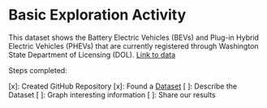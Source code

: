 # Basic Exploration Activity

This dataset shows the Battery Electric Vehicles (BEVs) and Plug-in Hybrid Electric Vehicles (PHEVs) that are currently registered through Washington State Department of Licensing (DOL). [Link to data](https://catalog.data.gov/dataset/electric-vehicle-population-data)

Steps completed:

[x]: Created GitHub Repository
[x]: Found a [Dataset](./electric-vehicle-pop-data.csv)
[ ]: Describe the Dataset
[ ]: Graph interesting information
[ ]: Share our results
